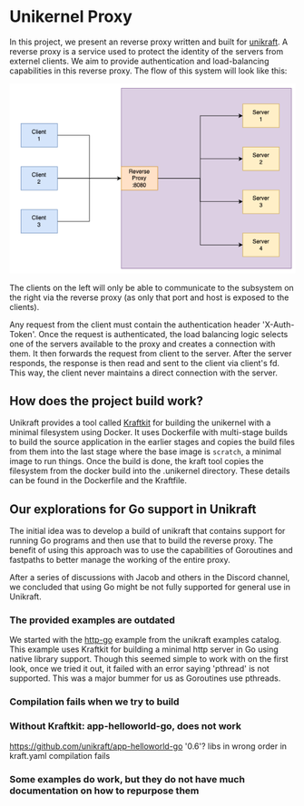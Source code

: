 # Unikernel Proxy

In this project, we present an reverse proxy written and built for [unikraft](https://unikraft.org/). A reverse proxy is a service used to protect the identity of the servers from externel clients. We aim to provide authentication and load-balancing capabilities in this reverse proxy. The flow of this system will look like this: 

![rev-proxy](./docs/rev_proxy.png)

The clients on the left will only be able to communicate to the subsystem on the right via the reverse proxy (as only that port and host is exposed to the clients). 

Any request from the client must contain the authentication header 'X-Auth-Token'. 
Once the request is authenticated, the load balancing logic selects one of the servers available to the proxy and creates a connection with them. It then forwards the request from client to the server. After the server responds, the response is then read and sent to the client via client's fd. This way, the client never maintains a direct connection with the server. 


## How does the project build work?

Unikraft provides a tool called [Kraftkit](https://github.com/unikraft/kraftkit) for building the unikernel with a minimal filesystem using Docker. It uses Dockerfile with multi-stage builds to build the source application in the earlier stages and copies the build files from them into the last stage where the base image is `scratch`, a minimal image to run things. Once the build is done, the kraft tool copies the filesystem from the docker build into the .unikernel directory. These details can be found in the Dockerfile and the Kraftfile. 


## Our explorations for Go support in Unikraft 

The initial idea was to develop a build of unikraft that contains support for running Go programs and then use that to build the reverse proxy. The benefit of using this approach was to use the capabilities of Goroutines and fastpaths to better manage the working of the entire proxy. 

After a series of discussions with Jacob and others in the Discord channel, we concluded that using Go might be not fully supported for general use in Unikraft. 

### **The provided examples are outdated**
We started with the [http-go](https://github.com/unikraft/catalog/tree/main/examples/http-go1.21) example from the unikraft examples catalog. This example uses Kraftkit for building a minimal http server in Go using native library support. Though this seemed simple to work with on the first look, once we tried it out, it failed with an error saying 'pthread' is not supported. This was a major bummer for us as Goroutines use pthreads. 

### **Compilation fails when we try to build**


### **Without Kraftkit: app-helloworld-go, does not work**
https://github.com/unikraft/app-helloworld-go 
'0.6'?
libs in wrong order in kraft.yaml
compilation fails


### **Some examples do work, but they do not have much documentation on how to repurpose them**
